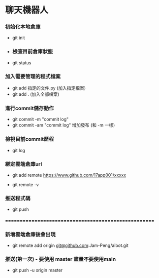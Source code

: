 # 聊天機器人
### 初始化本地倉庫
-  git init 

- ### 檢查目前倉庫狀態
-   git status 

### 加入需要管理的程式檔案
-  git add 指定的文件.py  (加入指定檔案)
-  git add .         (加入全部檔案)

### 進行commit儲存動作

-  git commit -m "commit log"   
-  git commit -am "commit log"  增加發布 (和 -m 一樣)
 
### 檢視目前commit歷程

- git log  	

### 綁定雲端倉庫url 

-  git add remote  https://www.github.com/17app001/xxxxx

- git remote -v

### 推送程式碼

- git push


#### ===================================================

### 新增雲端倉庫後會出現
- git remote add origin git@github.com:Jam-Peng/aibot.git

### 推送(第一次) - 要使用 master 盡量不要使用main
- git push -u origin master
